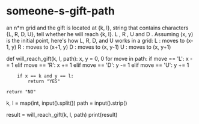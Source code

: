 # someone-s-gift-path
 an n*m grid and the gift is located at {k, l},  string that contains characters {L, R, D, U},  tell whether he will reach {k, l}. L , R , U  and D . Assuming (x, y) is the initial point, here's how L, R, D, and U works in a grid: L : moves to (x-1, y) R : moves to (x+1, y) D : moves to (x, y-1) U : moves to (x, y+1)

def will_reach_gift(k, l, path):
    x, y = 0, 0
    for move in path:
        if move == 'L':
            x -= 1
        elif move == 'R':
            x += 1
        elif move == 'D':
            y -= 1
        elif move == 'U':
            y += 1

        if x == k and y == l:
            return "YES"

    return "NO"

k, l = map(int, input().split())
path = input().strip()


result = will_reach_gift(k, l, path)
print(result)
